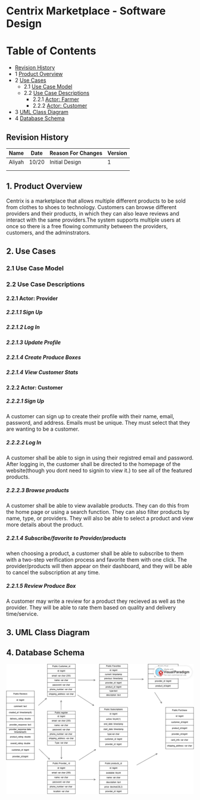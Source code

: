 # Centrix Marketplace - Software Design 

Table of Contents
=================
* [Revision History](#revision-history)
* 1 [Product Overview](#1-product-overview)
* 2 [Use Cases](#2-use-cases)
  * 2.1 [Use Case Model](#21-use-case-model)
  * 2.2 [Use Case Descriptions](#22-use-case-descriptions)
    * 2.2.1 [Actor: Farmer](#221-actor-farmer)
    * 2.2.2 [Actor: Customer](#222-actor-customer) 
* 3 [UML Class Diagram](#3-uml-class-diagram)
* 4 [Database Schema](#4-database-schema)

## Revision History
| Name | Date    | Reason For Changes  | Version   |
| ---- | ------- | ------------------- | --------- |
|Aliyah  |10/20  | Initial Design   |    1      |
|      |         |                     |           |
|      |         |                     |           |

## 1. Product Overview
Centrix is a marketplace that allows multiple different products to be sold from clothes to shoes to technology. Customers can browse different providers and their products, in which they can also leave reviews and interact with the same providers.The system supports multiple users at once so there is a free flowing community between the providers, customers, and the adminstrators.
## 2. Use Cases
### 2.1 Use Case Model


### 2.2 Use Case Descriptions

#### 2.2.1 Actor: Provider
##### 2.2.1.1 Sign Up

##### 2.2.1.2 Log In

##### 2.2.1.3 Update Profile

##### 2.2.1.4 Create Produce Boxes

##### 2.2.1.4 View Customer Stats


#### 2.2.2 Actor: Customer
##### 2.2.2.1 Sign Up
A customer can sign up to create their profile with their name, email, password, and address. Emails must be unique. They must select that they are wanting to be a customer.
##### 2.2.2.2 Log In
A customer shall be able to sign in using their registred email and password. After logging in, the customer shall be directed to the homepage of the website(though you dont need to signin to view it.) to see all of the featured products.
##### 2.2.2.3 Browse products
A customer shall be able to view available products. They can do this from the home page or using a search function. They can also filter products by name, type, or providers. They will also be able to select a product and view more details about the product.
##### 2.2.1.4 Subscribe/favorite to Provider/products
when choosing a product, a customer shall be able to subscribe to them with a two-step verification process and favorite them with one click. The provider/products will then appear on their dashboard, and they will be able to cancel the subscription at any time.
##### 2.2.1.5 Review Produce Box
A customer may write a review for a product they recieved as well as the provider. They will be able to rate them  based on quality and delivery time/service.

## 3. UML Class Diagram

## 4. Database Schema
![alt text](image.png)
